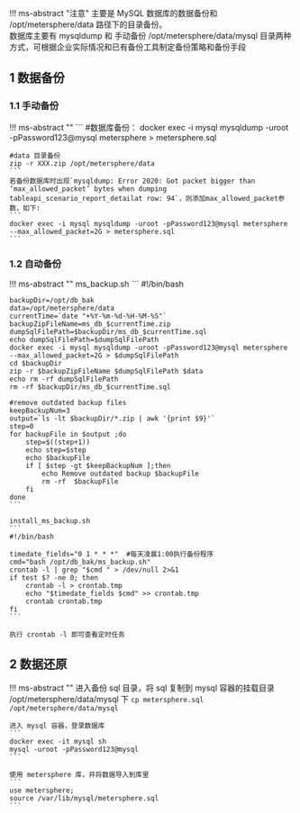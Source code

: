 !!! ms-abstract "注意"
    主要是 MySQL 数据库的数据备份和 /opt/metersphere/data 路径下的目录备份。<br>
    数据库主要有 mysqldump 和 手动备份 /opt/metersphere/data/mysql 目录两种方式，可根据企业实际情况和已有备份工具制定备份策略和备份手段

## 1 数据备份
### 1.1 手动备份
!!! ms-abstract ""
    ```
    #数据库备份：
    docker exec -i mysql mysqldump -uroot -pPassword123@mysql metersphere > metersphere.sql
    
    #data 目录备份
    zip -r XXX.zip /opt/metersphere/data
    ```
    若备份数据库时出现`mysqldump: Error 2020: Got packet bigger than ‘max_allowed_packet’ bytes when dumping tableapi_scenario_report_detailat row: 94`，则添加max_allowed_packet参数，如下:
    ```
    docker exec -i mysql mysqldump -uroot -pPassword123@mysql metersphere --max_allowed_packet=2G > metersphere.sql
    ```

### 1.2 自动备份
!!! ms-abstract ""
    ms_backup.sh
    ```
    #!/bin/bash
    
    backupDir=/opt/db_bak    
    data=/opt/metersphere/data
    currentTime=`date "+%Y-%m-%d-%H-%M-%S"`   
    backupZipFileName=ms_db_$currentTime.zip  
    dumpSqlFilePath=$backupDir/ms_db_$currentTime.sql  
    echo dumpSqlFilePath=$dumpSqlFilePath
    docker exec -i mysql mysqldump -uroot -pPassword123@mysql metersphere --max_allowed_packet=2G > $dumpSqlFilePath
    cd $backupDir
    zip -r $backupZipFileName $dumpSqlFilePath $data
    echo rm -rf dumpSqlFilePath
    rm -rf $backupDir/ms_db_$currentTime.sql
    
    #remove outdated backup files
    keepBackupNum=3
    output=`ls -lt $backupDir/*.zip | awk '{print $9}'`
    step=0
    for backupFile in $output ;do
        step=$((step+1))
        echo step=$step
        echo $backupFile
        if [ $step -gt $keepBackupNum ];then
            echo Remove outdated backup $backupFile
            rm -rf  $backupFile
        fi
    done
    ```

    install_ms_backup.sh
    ```
    #!/bin/bash
    
    timedate_fields="0 1 * * *"  #每天凌晨1:00执行备份程序
    cmd="bash /opt/db_bak/ms_backup.sh"
    crontab -l | grep "$cmd " > /dev/null 2>&1
    if test $? -ne 0; then
        crontab -l > crontab.tmp
        echo "$timedate_fields $cmd" >> crontab.tmp
        crontab crontab.tmp
    fi
    ```

    执行 crontab -l 即可查看定时任务

## 2 数据还原
!!! ms-abstract ""
    进入备份 sql 目录，将 sql 复制到 mysql 容器的挂载目录 /opt/metersphere/data/mysql 下
    ```
    cp metersphere.sql /opt/metersphere/data/mysql
    ```
    
    进入 mysql 容器，登录数据库
    ```
    docker exec -it mysql sh
    mysql -uroot -pPassword123@mysql
    ```
    
    使用 metersphere 库，并将数据导入到库里
    ```
    use metersphere;
    source /var/lib/mysql/metersphere.sql
    ```